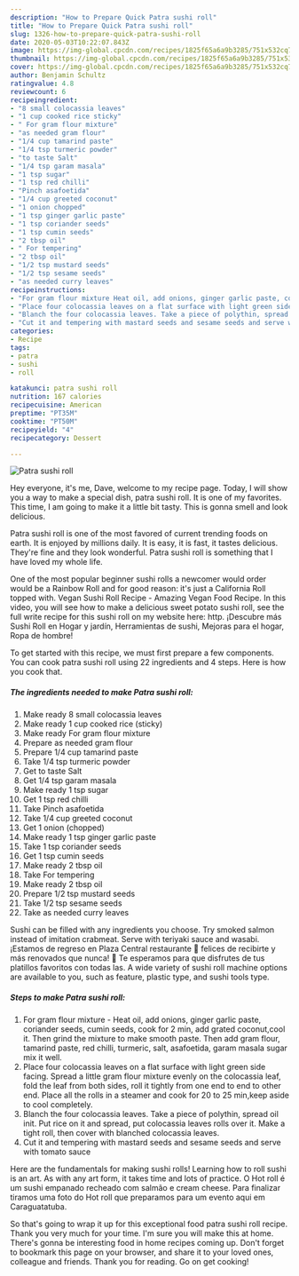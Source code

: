 ```yaml
---
description: "How to Prepare Quick Patra sushi roll"
title: "How to Prepare Quick Patra sushi roll"
slug: 1326-how-to-prepare-quick-patra-sushi-roll
date: 2020-05-03T10:22:07.843Z
image: https://img-global.cpcdn.com/recipes/1825f65a6a9b3285/751x532cq70/patra-sushi-roll-recipe-main-photo.jpg
thumbnail: https://img-global.cpcdn.com/recipes/1825f65a6a9b3285/751x532cq70/patra-sushi-roll-recipe-main-photo.jpg
cover: https://img-global.cpcdn.com/recipes/1825f65a6a9b3285/751x532cq70/patra-sushi-roll-recipe-main-photo.jpg
author: Benjamin Schultz
ratingvalue: 4.8
reviewcount: 6
recipeingredient:
- "8 small colocassia leaves"
- "1 cup cooked rice sticky"
- " For gram flour mixture"
- "as needed gram flour"
- "1/4 cup tamarind paste"
- "1/4 tsp turmeric powder"
- "to taste Salt"
- "1/4 tsp garam masala"
- "1 tsp sugar"
- "1 tsp red chilli"
- "Pinch asafoetida"
- "1/4 cup greeted coconut"
- "1 onion chopped"
- "1 tsp ginger garlic paste"
- "1 tsp coriander seeds"
- "1 tsp cumin seeds"
- "2 tbsp oil"
- " For tempering"
- "2 tbsp oil"
- "1/2 tsp mustard seeds"
- "1/2 tsp sesame seeds"
- "as needed curry leaves"
recipeinstructions:
- "For gram flour mixture Heat oil, add onions, ginger garlic paste, coriander seeds, cumin seeds, cook for 2 min, add grated coconut,cool it. Then grind the mixture to make smooth paste. Then add gram flour, tamarind paste, red chilli, turmeric, salt, asafoetida, garam masala sugar mix it well."
- "Place four colocassia leaves on a flat surface with light green side facing. Spread a little gram flour mixture evenly on the colocassia leaf, fold the leaf from both sides, roll it tightly from one end to end to other end. Place all the rolls in a steamer and cook for 20 to 25 min,keep aside to cool completely."
- "Blanch the four colocassia leaves. Take a piece of polythin, spread oil init. Put rice on it and spread, put colocassia leaves rolls over it. Make a tight roll, then cover with blanched colocassia leaves."
- "Cut it and tempering with mastard seeds and sesame seeds and serve with tomato sauce"
categories:
- Recipe
tags:
- patra
- sushi
- roll

katakunci: patra sushi roll 
nutrition: 167 calories
recipecuisine: American
preptime: "PT35M"
cooktime: "PT50M"
recipeyield: "4"
recipecategory: Dessert

---
```



![Patra sushi roll](https://img-global.cpcdn.com/recipes/1825f65a6a9b3285/751x532cq70/patra-sushi-roll-recipe-main-photo.jpg)

Hey everyone, it's me, Dave, welcome to my recipe page. Today, I will show you a way to make a special dish, patra sushi roll. It is one of my favorites. This time, I am going to make it a little bit tasty. This is gonna smell and look delicious.

Patra sushi roll is one of the most favored of current trending foods on earth. It is enjoyed by millions daily. It is easy, it is fast, it tastes delicious. They're fine and they look wonderful. Patra sushi roll is something that I have loved my whole life.

One of the most popular beginner sushi rolls a newcomer would order would be a Rainbow Roll and for good reason: it&#39;s just a California Roll topped with. Vegan Sushi Roll Recipe - Amazing Vegan Food Recipe. In this video, you will see how to make a delicious sweet potato sushi roll, see the full write recipe for this sushi roll on my website here: http. ¡Descubre más Sushi Roll en Hogar y jardín, Herramientas de sushi, Mejoras para el hogar, Ropa de hombre!


To get started with this recipe, we must first prepare a few components. You can cook patra sushi roll using 22 ingredients and 4 steps. Here is how you cook that.

<!--inarticleads1-->

##### The ingredients needed to make Patra sushi roll:

1. Make ready 8 small colocassia leaves
1. Make ready 1 cup cooked rice (sticky)
1. Make ready  For gram flour mixture
1. Prepare as needed gram flour
1. Prepare 1/4 cup tamarind paste
1. Take 1/4 tsp turmeric powder
1. Get to taste Salt
1. Get 1/4 tsp garam masala
1. Make ready 1 tsp sugar
1. Get 1 tsp red chilli
1. Take Pinch asafoetida
1. Take 1/4 cup greeted coconut
1. Get 1 onion (chopped)
1. Make ready 1 tsp ginger garlic paste
1. Take 1 tsp coriander seeds
1. Get 1 tsp cumin seeds
1. Make ready 2 tbsp oil
1. Take  For tempering
1. Make ready 2 tbsp oil
1. Prepare 1/2 tsp mustard seeds
1. Take 1/2 tsp sesame seeds
1. Take as needed curry leaves


Sushi can be filled with any ingredients you choose. Try smoked salmon instead of imitation crabmeat. Serve with teriyaki sauce and wasabi. ¡Estamos de regreso en Plaza Central restaurante 🥳 felices de recibirte y más renovados que nunca! 💚 Te esperamos para que disfrutes de tus platillos favoritos con todas las. A wide variety of sushi roll machine options are available to you, such as feature, plastic type, and sushi tools type. 

<!--inarticleads2-->

##### Steps to make Patra sushi roll:

1. For gram flour mixture - Heat oil, add onions, ginger garlic paste, coriander seeds, cumin seeds, cook for 2 min, add grated coconut,cool it. Then grind the mixture to make smooth paste. Then add gram flour, tamarind paste, red chilli, turmeric, salt, asafoetida, garam masala sugar mix it well.
1. Place four colocassia leaves on a flat surface with light green side facing. Spread a little gram flour mixture evenly on the colocassia leaf, fold the leaf from both sides, roll it tightly from one end to end to other end. Place all the rolls in a steamer and cook for 20 to 25 min,keep aside to cool completely.
1. Blanch the four colocassia leaves. Take a piece of polythin, spread oil init. Put rice on it and spread, put colocassia leaves rolls over it. Make a tight roll, then cover with blanched colocassia leaves.
1. Cut it and tempering with mastard seeds and sesame seeds and serve with tomato sauce


Here are the fundamentals for making sushi rolls! Learning how to roll sushi is an art. As with any art form, it takes time and lots of practice. O Hot roll é um sushi empanado recheado com salmão e cream cheese. Para finalizar tiramos uma foto do Hot roll que preparamos para um evento aqui em Caraguatatuba. 

So that's going to wrap it up for this exceptional food patra sushi roll recipe. Thank you very much for your time. I'm sure you will make this at home. There's gonna be interesting food in home recipes coming up. Don't forget to bookmark this page on your browser, and share it to your loved ones, colleague and friends. Thank you for reading. Go on get cooking!
